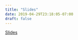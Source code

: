 ```yaml
---
title: "Slides"
date: 2019-04-29T23:18:05-07:00
draft: false
---
```

[Slides](https://docs.google.com/presentation/d/13Ga268av78V4Ag8VDe4iQQ6NHwb1_xGR2590e0fjies/edit)
